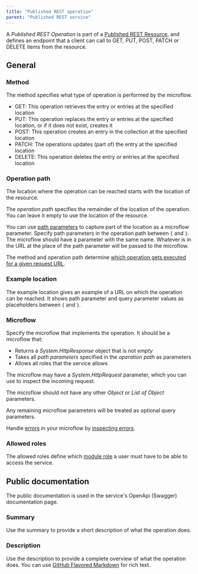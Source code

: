 ```yaml
---
title: "Published REST operation"
parent: "Published REST service"
---
```


A _Published REST Operation_ is part of a [Published REST Resource](published-rest-resource), and defines an endpoint that a client can call to GET, PUT, POST, PATCH or DELETE items from the resource.

## General

### Method

The method specifies what type of operation is performed by the microflow.

* GET: This operation retrieves the entry or entries at the specified location
* PUT: This operation replaces the entry or entries at the specified location, or if it does not exist, creates it
* POST: This operation creates an entry in the collection at the specified location
* PATCH: The operations updates (part of) the entry at the specified location
* DELETE: This operation deletes the entry or entries at the specified location

### Operation path

The location where the operation can be reached starts with the location of the resource.

The _operation path_ specifies the remainder of the location of the operation. You can leave it empty to use the location of the resource.

You can use [path parameters](published-rest-path-parameters) to capture part of the location as a microflow parameter. Specify path parameters in the operation path between `{` and `}`. The microflow should have a parameter with the same name. Whatever is in the URL at the place of the path parameter will be passed to the microflow.

The method and operation path determine [which operation gets executed for a given request URL](published-rest-routing).

### Example location

The example location gives an example of a URL on which the operation can be reached. It shows path parameter and query parameter values as placeholders between `{` and `}`.

### Microflow

Specify the microflow that implements the operation. It should be a microflow that:

* Returns a *System.HttpResponse* object that is not _empty_
* Takes all _path parameters_ specified in the _operation path_ as parameters
* Allows all roles that the service allows

The microflow may have a *System.HttpRequest* parameter, which you can use to inspect the incoming request.

The microflow should not have any other *Object* or *List of Object* parameters.

Any remaining microflow parameters will be treated as optional query parameters.

Handle [errors](microflows.md#error-handlers) in your microflow by [inspecting errors](microflows.md#inspecting-errors).

### Allowed roles

The allowed roles define which [module role](module-role) a user must have to be able to access the service.

## Public documentation

The public documentation is used in the service's OpenApi (Swagger) documentation page.

### Summary

Use the summary to provide a short description of what the operation does.

### Description

Use the description to provide a complete overview of what the operation does. You can use [GitHub Flavored Markdown](gfm-syntax) for rich text.
